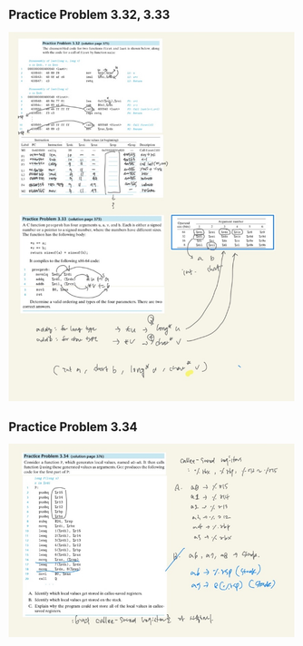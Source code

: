 ## Practice Problem 3.32, 3.33
![3.32-3.33](./images/3.32-3.33.jpeg)

## Practice Problem 3.34
![3.14](./images/3.34.jpeg)